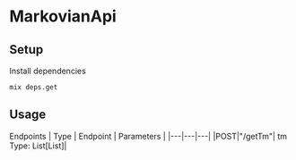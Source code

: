 # MarkovianApi

## Setup
Install dependencies
```
mix deps.get
```

## Usage
Endpoints
| Type | Endpoint | Parameters |
|---|---|---|
|POST|"/getTm"| tm Type: List[List]|
